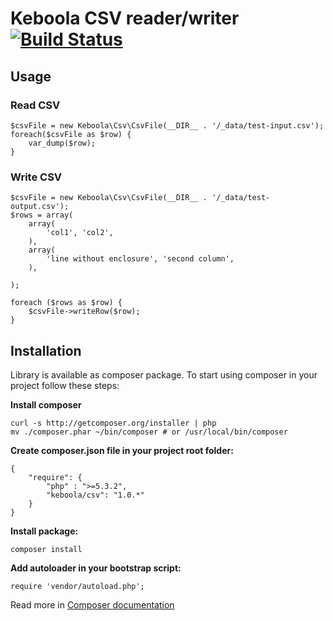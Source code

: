 # Keboola CSV reader/writer [![Build Status](https://secure.travis-ci.org/keboola/php-csv.png)](http://travis-ci.org/keboola/php-csv)

## Usage

### Read CSV

	$csvFile = new Keboola\Csv\CsvFile(__DIR__ . '/_data/test-input.csv');
	foreach($csvFile as $row) {
		var_dump($row);
	}

### Write CSV
	$csvFile = new Keboola\Csv\CsvFile(__DIR__ . '/_data/test-output.csv');
	$rows = array(
		array(
			'col1', 'col2',
		),
		array(
			'line without enclosure', 'second column',
		),

 	);

    foreach ($rows as $row) {
		$csvFile->writeRow($row);
	}

## Installation

Library is available as composer package.
To start using composer in your project follow these steps:

**Install composer**

    curl -s http://getcomposer.org/installer | php
    mv ./composer.phar ~/bin/composer # or /usr/local/bin/composer


**Create composer.json file in your project root folder:**

    {
        "require": {
            "php" : ">=5.3.2",
            "keboola/csv": "1.0.*"
        }
    }

**Install package:**

    composer install


**Add autoloader in your bootstrap script:**

    require 'vendor/autoload.php';


Read more in [Composer documentation](http://getcomposer.org/doc/01-basic-usage.md)



